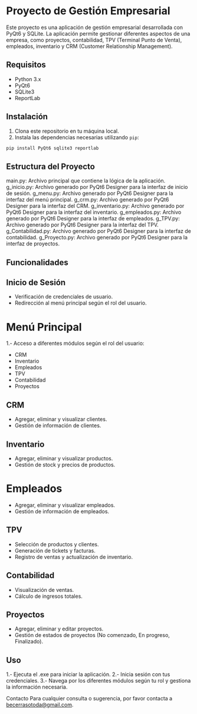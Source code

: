 # Proyecto de Gestión Empresarial

Este proyecto es una aplicación de gestión empresarial desarrollada con PyQt6 y SQLite. La aplicación permite gestionar diferentes aspectos de una empresa, como proyectos, contabilidad, TPV (Terminal Punto de Venta), empleados, inventario y CRM (Customer Relationship Management).

## Requisitos

- Python 3.x
- PyQt6
- SQLite3
- ReportLab

## Instalación

1. Clona este repositorio en tu máquina local.
2. Instala las dependencias necesarias utilizando `pip`:

```bash
pip install PyQt6 sqlite3 reportlab
```
## Estructura del Proyecto
main.py: Archivo principal que contiene la lógica de la aplicación.
g_inicio.py: Archivo generado por PyQt6 Designer para la interfaz de inicio de sesión.
g_menu.py: Archivo generado por PyQt6 Designer para la interfaz del menú principal.
g_crm.py: Archivo generado por PyQt6 Designer para la interfaz del CRM.
g_inventario.py: Archivo generado por PyQt6 Designer para la interfaz del inventario.
g_empleados.py: Archivo generado por PyQt6 Designer para la interfaz de empleados.
g_TPV.py: Archivo generado por PyQt6 Designer para la interfaz del TPV.
g_Contabilidad.py: Archivo generado por PyQt6 Designer para la interfaz de contabilidad.
g_Proyecto.py: Archivo generado por PyQt6 Designer para la interfaz de proyectos.

## Funcionalidades

## Inicio de Sesión
- Verificación de credenciales de usuario.
- Redirección al menú principal según el rol del usuario.
  
# Menú Principal
1.- Acceso a diferentes módulos según el rol del usuario:
- CRM
- Inventario
- Empleados
- TPV
- Contabilidad
- Proyectos
  
## CRM
- Agregar, eliminar y visualizar clientes.
- Gestión de información de clientes.
  
## Inventario
- Agregar, eliminar y visualizar productos.
- Gestión de stock y precios de productos.
  
# Empleados
- Agregar, eliminar y visualizar empleados.
- Gestión de información de empleados.
  
## TPV
- Selección de productos y clientes.
- Generación de tickets y facturas.
- Registro de ventas y actualización de inventario.
  
## Contabilidad
- Visualización de ventas.
- Cálculo de ingresos totales.
  
## Proyectos
- Agregar, eliminar y editar proyectos.
- Gestión de estados de proyectos (No comenzado, En progreso, Finalizado).
  
## Uso
1.- Ejecuta el .exe para iniciar la aplicación.
2.- Inicia sesión con tus credenciales.
3.- Navega por los diferentes módulos según tu rol y gestiona la información necesaria.

Contacto
Para cualquier consulta o sugerencia, por favor contacta a becerrasotoda@gmail.com.

